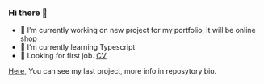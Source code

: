 ### Hi there 👋
- 🔭 I’m currently working on new project for my portfolio, it will be online shop
- 🌱 I’m currently learning Typescript
- 👯 Looking for first job. [CV](https://drive.google.com/file/d/1ggsuRxSx4_HPkGH0-TBnB3fqZd2WOvHT/view?usp=share_link)

[Here](https://mpawlak92.github.io/Portfolio/), You can see my last project, more info in reposytory bio.
<!--
**mpawlak92/mpawlak92** is a ✨ _special_ ✨ repository because its `README.md` (this file) appears on your GitHub profile.

Here are some ideas to get you started:

- 🔭 I’m currently working on ...
- 🌱 I’m currently learning ...
- 👯 I’m looking to collaborate on ...
- 🤔 I’m looking for help with ...
- 💬 Ask me about ...
- 📫 How to reach me: ...
- 😄 Pronouns: ...
- ⚡ Fun fact: ...
-->
